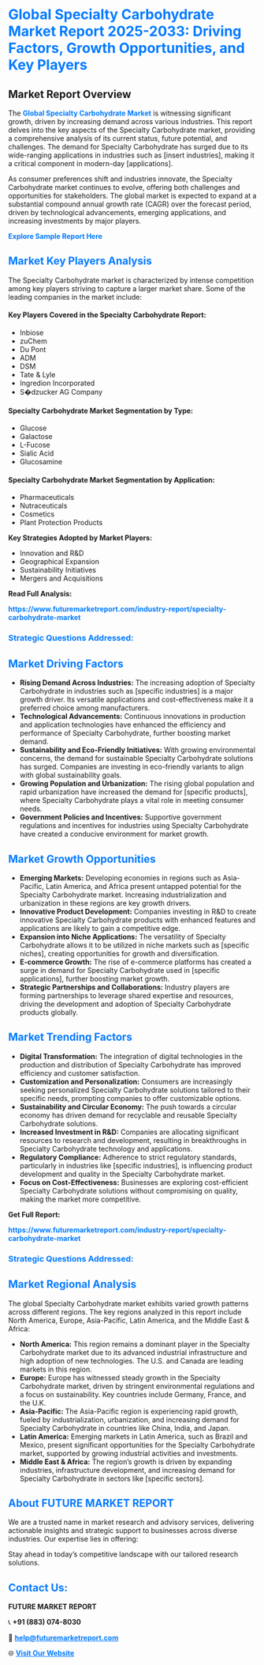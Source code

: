 <h1 style="color: #007BFF;">Global Specialty Carbohydrate Market Report 2025-2033: Driving Factors, Growth Opportunities, and Key Players</h1>

<section id="overview">
<h2>Market Report Overview</h2>
<p>The <a href="https://www.futuremarketreport.com/industry-report/specialty-carbohydrate-market" style="color: #007BFF; text-decoration: none;"><strong>Global Specialty Carbohydrate Market</strong></a> is witnessing significant growth, driven by increasing demand across various industries. This report delves into the key aspects of the Specialty Carbohydrate market, providing a comprehensive analysis of its current status, future potential, and challenges. The demand for Specialty Carbohydrate has surged due to its wide-ranging applications in industries such as [insert industries], making it a critical component in modern-day [applications].</p>
<p>As consumer preferences shift and industries innovate, the Specialty Carbohydrate market continues to evolve, offering both challenges and opportunities for stakeholders. The global market is expected to expand at a substantial compound annual growth rate (CAGR) over the forecast period, driven by technological advancements, emerging applications, and increasing investments by major players.</p>
</section>

<section id="overview">
<p><a href="https://www.futuremarketreport.com/request-sample/reportId=88997" style="color: #007BFF; text-decoration: none;"><strong>Explore Sample Report Here</strong></a></p>
</section>

<section id="key-players">
<h2 style="color: #007BFF;">Market Key Players Analysis</h2>
<p>The Specialty Carbohydrate market is characterized by intense competition among key players striving to capture a larger market share. Some of the leading companies in the market include:</p>
<h4>Key Players Covered in the Specialty Carbohydrate Report:</h4>
<ul><li>Inbiose</li><li>zuChem</li><li>Du Pont</li><li>ADM</li><li>DSM</li><li>Tate &amp; Lyle</li><li>Ingredion Incorporated</li><li>S�dzucker AG Company</li></ul>
<h4>Specialty Carbohydrate Market Segmentation by Type:</h4>
<ul><li>Glucose</li><li>Galactose</li><li>L-Fucose</li><li>Sialic Acid</li><li>Glucosamine</li></ul>

<h4>Specialty Carbohydrate Market Segmentation by Application:</h4>
<ul><li>Pharmaceuticals</li><li>Nutraceuticals</li><li>Cosmetics</li><li>Plant Protection Products</li></ul>
<p><strong>Key Strategies Adopted by Market Players:</strong></p>
<ul>
<li>Innovation and R&D</li>
<li>Geographical Expansion</li>
<li>Sustainability Initiatives</li>
<li>Mergers and Acquisitions</li>
</ul>
</section>

<section>
<p><strong>Read Full Analysis: </strong></p><a href="https://www.futuremarketreport.com/industry-report/specialty-carbohydrate-market" style="color: #007BFF; text-decoration: none;"><strong>https://www.futuremarketreport.com/industry-report/specialty-carbohydrate-market</strong></a>
<h3 style="color: #007BFF;">Strategic Questions Addressed:</h3>
</section>

<section id="driving-factors">
<h2 style="color: #007BFF;">Market Driving Factors</h2>
<ul>
<li><strong>Rising Demand Across Industries:</strong> The increasing adoption of Specialty Carbohydrate in industries such as [specific industries] is a major growth driver. Its versatile applications and cost-effectiveness make it a preferred choice among manufacturers.</li>
<li><strong>Technological Advancements:</strong> Continuous innovations in production and application technologies have enhanced the efficiency and performance of Specialty Carbohydrate, further boosting market demand.</li>
<li><strong>Sustainability and Eco-Friendly Initiatives:</strong> With growing environmental concerns, the demand for sustainable Specialty Carbohydrate solutions has surged. Companies are investing in eco-friendly variants to align with global sustainability goals.</li>
<li><strong>Growing Population and Urbanization:</strong> The rising global population and rapid urbanization have increased the demand for [specific products], where Specialty Carbohydrate plays a vital role in meeting consumer needs.</li>
<li><strong>Government Policies and Incentives:</strong> Supportive government regulations and incentives for industries using Specialty Carbohydrate have created a conducive environment for market growth.</li>
</ul>
</section>

<section id="growth-opportunities">
<h2 style="color: #007BFF;">Market Growth Opportunities</h2>
<ul>
<li><strong>Emerging Markets:</strong> Developing economies in regions such as Asia-Pacific, Latin America, and Africa present untapped potential for the Specialty Carbohydrate market. Increasing industrialization and urbanization in these regions are key growth drivers.</li>
<li><strong>Innovative Product Development:</strong> Companies investing in R&D to create innovative Specialty Carbohydrate products with enhanced features and applications are likely to gain a competitive edge.</li>
<li><strong>Expansion into Niche Applications:</strong> The versatility of Specialty Carbohydrate allows it to be utilized in niche markets such as [specific niches], creating opportunities for growth and diversification.</li>
<li><strong>E-commerce Growth:</strong> The rise of e-commerce platforms has created a surge in demand for Specialty Carbohydrate used in [specific applications], further boosting market growth.</li>
<li><strong>Strategic Partnerships and Collaborations:</strong> Industry players are forming partnerships to leverage shared expertise and resources, driving the development and adoption of Specialty Carbohydrate products globally.</li>
</ul>
</section>

<section id="trending-factors">
<h2 style="color: #007BFF;">Market Trending Factors</h2>
<ul>
<li><strong>Digital Transformation:</strong> The integration of digital technologies in the production and distribution of Specialty Carbohydrate has improved efficiency and customer satisfaction.</li>
<li><strong>Customization and Personalization:</strong> Consumers are increasingly seeking personalized Specialty Carbohydrate solutions tailored to their specific needs, prompting companies to offer customizable options.</li>
<li><strong>Sustainability and Circular Economy:</strong> The push towards a circular economy has driven demand for recyclable and reusable Specialty Carbohydrate solutions.</li>
<li><strong>Increased Investment in R&D:</strong> Companies are allocating significant resources to research and development, resulting in breakthroughs in Specialty Carbohydrate technology and applications.</li>
<li><strong>Regulatory Compliance:</strong> Adherence to strict regulatory standards, particularly in industries like [specific industries], is influencing product development and quality in the Specialty Carbohydrate market.</li>
<li><strong>Focus on Cost-Effectiveness:</strong> Businesses are exploring cost-efficient Specialty Carbohydrate solutions without compromising on quality, making the market more competitive.</li>
</ul>
</section>

<section>
<p><strong>Get Full Report: </strong></p><a href="https://www.futuremarketreport.com/industry-report/specialty-carbohydrate-market" style="color: #007BFF; text-decoration: none;"><strong>https://www.futuremarketreport.com/industry-report/specialty-carbohydrate-market</strong></a>
<h3 style="color: #007BFF;">Strategic Questions Addressed:</h3>
</section>


<section id="regional-analysis">
<h2 style="color: #007BFF;">Market Regional Analysis</h2>
<p>The global Specialty Carbohydrate market exhibits varied growth patterns across different regions. The key regions analyzed in this report include North America, Europe, Asia-Pacific, Latin America, and the Middle East & Africa:</p>
<ul>
<li><strong>North America:</strong> This region remains a dominant player in the Specialty Carbohydrate market due to its advanced industrial infrastructure and high adoption of new technologies. The U.S. and Canada are leading markets in this region.</li>
<li><strong>Europe:</strong> Europe has witnessed steady growth in the Specialty Carbohydrate market, driven by stringent environmental regulations and a focus on sustainability. Key countries include Germany, France, and the U.K.</li>
<li><strong>Asia-Pacific:</strong> The Asia-Pacific region is experiencing rapid growth, fueled by industrialization, urbanization, and increasing demand for Specialty Carbohydrate in countries like China, India, and Japan.</li>
<li><strong>Latin America:</strong> Emerging markets in Latin America, such as Brazil and Mexico, present significant opportunities for the Specialty Carbohydrate market, supported by growing industrial activities and investments.</li>
<li><strong>Middle East & Africa:</strong> The region’s growth is driven by expanding industries, infrastructure development, and increasing demand for Specialty Carbohydrate in sectors like [specific sectors].</li>
</ul>
</section>

<footer>
<h2 style="color: #007BFF;">About FUTURE MARKET REPORT</h2>
<p>We are a trusted name in market research and advisory services, delivering actionable insights and strategic support to businesses across diverse industries. Our expertise lies in offering:</p>

<p>Stay ahead in today’s competitive landscape with our tailored research solutions.</p>

<h2 style="color: #007BFF;">Contact Us:</h2>
<p><strong>FUTURE MARKET REPORT</strong></p>
<p>📞 <strong>+91 (883) 074-8030</strong></p>
<p>📧 <strong><a href="mailto:help@futuremarketreport.com" style="color: #007BFF;">help@futuremarketreport.com</a></strong></p>
<p>🌐 <strong><a href="https://www.futuremarketreport.com/" style="color: #007BFF;">Visit Our Website</a></strong></p>
</footer>